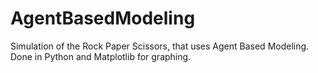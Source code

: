 # AgentBasedModeling
Simulation of the Rock Paper Scissors, that uses Agent Based Modeling. Done in Python and Matplotlib for graphing.
